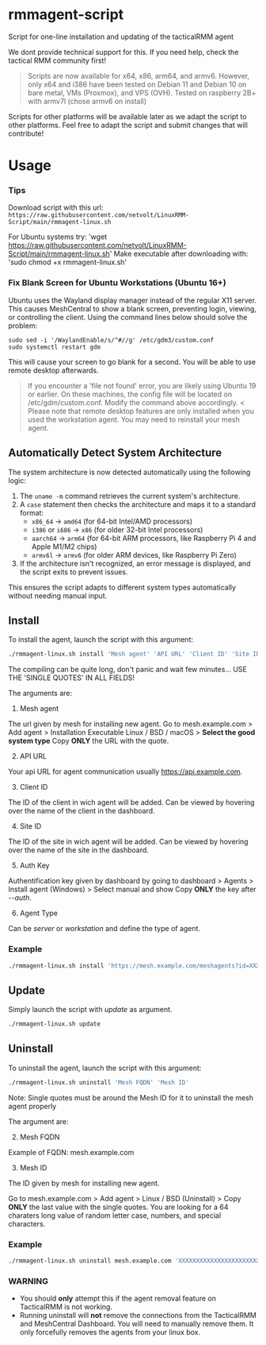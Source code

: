 # rmmagent-script
Script for one-line installation and updating of the tacticalRMM agent

We dont provide technical support for this. If you need help, check the tactical RMM community first!

> Scripts are now available for x64, x86, arm64, and armv6. However, only x64 and i386 have been tested on Debian 11 and Debian 10 on bare metal, VMs (Proxmox), and VPS (OVH).
> Tested on raspberry 2B+ with armv7l (chose armv6 on install)

Scripts for other platforms will be available later as we adapt the script to other platforms.
Feel free to adapt the script and submit changes that will contribute!

# Usage

### Tips

Download script with this url: `https://raw.githubusercontent.com/netvolt/LinuxRMM-Script/main/rmmagent-linux.sh`

For Ubuntu systems try: 'wget https://raw.githubusercontent.com/netvolt/LinuxRMM-Script/main/rmmagent-linux.sh'
Make executable after downloading with: 'sudo chmod +x rmmagent-linux.sh'  

### Fix Blank Screen for Ubuntu Workstations (Ubuntu 16+)
Ubuntu uses the Wayland display manager instead of the regular X11 server. This causes MeshCentral to show a blank screen, preventing login, viewing, or controlling the client.
Using the command lines below should solve the problem:
```
sudo sed -i '/WaylandEnable/s/^#//g' /etc/gdm3/custom.conf
sudo systemctl restart gdm
```
This will cause your screen to go blank for a second. You will be able to use remote desktop afterwards.
> If you encounter a 'file not found' error, you are likely using Ubuntu 19 or earlier. On these machines, the config file will be located on /etc/gdm/custom.conf. Modify the command above accordingly. <
Please note that remote desktop features are only installed when you used the workstation agent. You may need to reinstall your mesh agent.


## Automatically Detect System Architecture  

The system architecture is now detected automatically using the following logic:  

1. The `uname -m` command retrieves the current system's architecture.  
2. A `case` statement then checks the architecture and maps it to a standard format:  
   - `x86_64` → `amd64` (for 64-bit Intel/AMD processors)  
   - `i386` or `i686` → `x86` (for older 32-bit Intel processors)  
   - `aarch64` → `arm64` (for 64-bit ARM processors, like Raspberry Pi 4 and Apple M1/M2 chips)  
   - `armv6l` → `armv6` (for older ARM devices, like Raspberry Pi Zero)  
3. If the architecture isn't recognized, an error message is displayed, and the script exits to prevent issues.  

This ensures the script adapts to different system types automatically without needing manual input.


## Install
To install the agent, launch the script with this argument:

```bash
./rmmagent-linux.sh install 'Mesh agent' 'API URL' 'Client ID' 'Site ID' 'Auth Key' 'Agent Type'
```
The compiling can be quite long, don't panic and wait few minutes... USE THE 'SINGLE QUOTES' IN ALL FIELDS!

The arguments are:



1. Mesh agent

  The url given by mesh for installing new agent.
  Go to mesh.example.com > Add agent > Installation Executable Linux / BSD / macOS > **Select the good system type**
  Copy **ONLY** the URL with the quote.
  
2. API URL

  Your api URL for agent communication usually https://api.example.com.
  
3. Client ID

  The ID of the client in wich agent will be added.
  Can be viewed by hovering over the name of the client in the dashboard.
  
4. Site ID

  The ID of the site in wich agent will be added.
  Can be viewed by hovering over the name of the site in the dashboard.
  
5. Auth Key

  Authentification key given by dashboard by going to dashboard > Agents > Install agent (Windows) > Select manual and show
  Copy **ONLY** the key after *--auth*.
  
6. Agent Type

  Can be *server* or *workstation* and define the type of agent.
  
### Example
```bash
./rmmagent-linux.sh install 'https://mesh.example.com/meshagents?id=XXXXX&installflags=X&meshinstall=X' 'https://api.example.com' 3 1 'XXXXX' server
```

## Update

Simply launch the script with *update* as argument.

```bash
./rmmagent-linux.sh update
```

## Uninstall
To uninstall the agent, launch the script with this argument:

```bash
./rmmagent-linux.sh uninstall 'Mesh FQDN' 'Mesh ID'
```
Note: Single quotes must be around the Mesh ID for it to uninstall the mesh agent properly

The argument are:

2. Mesh FQDN

  Example of FQDN: mesh.example.com 

3. Mesh ID

  The ID given by mesh for installing new agent.

  Go to mesh.example.com > Add agent > Linux / BSD (Uninstall) > Copy **ONLY** the last value with the single quotes.
  You are looking for a 64 charaters long value of random letter case, numbers, and special characters.

### Example
```bash
./rmmagent-linux.sh uninstall mesh.example.com 'XXXXXXXXXXXXXXXXXXXXXXXXXXXXXXXXXXXXXXXXXXXXXXXXXXXXXXXXXXXXXXXX'
```

### WARNING
- You should **only** attempt this if the agent removal feature on TacticalRMM is not working.
- Running uninstall will **not** remove the connections from the TacticalRMM and MeshCentral Dashboard. You will need to manually remove them. It only forcefully removes the agents from your linux box.

